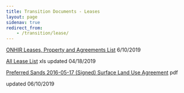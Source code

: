 ```yaml
---
title: Transition Documents - Leases
layout: page
sidenav: true
redirect_from:
    - /transition/lease/
--- 
```


[ONHIR Leases, Property and Agreements List]({{site.baseurl}}/assets/documents/transition/lease/ONHIR%20Leases,%20Property%20and%20Agreements%20List.xls) 6/10/2019

[All Lease List]({{site.baseurl}}/assets/documents/transition/lease/Lease-List.xls) xls updated 04/18/2019

[Preferred Sands 2016-05-17 (Signed) Surface Land Use Agreement]({{site.baseurl}}/assets/documents/transition/leasedocs/Preferred_Sands-2016-05-17-(Signed)-Surface-Land-Use-Agreement.pdf) pdf

updated 06/10/2019
